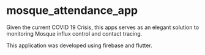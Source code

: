 # mosque_attendance_app

Given the current COVID 19 Crisis, this apps serves as an elegant solution to monitoring Mosque influx control and contact tracing. 

This application was developed using firebase and flutter. 
